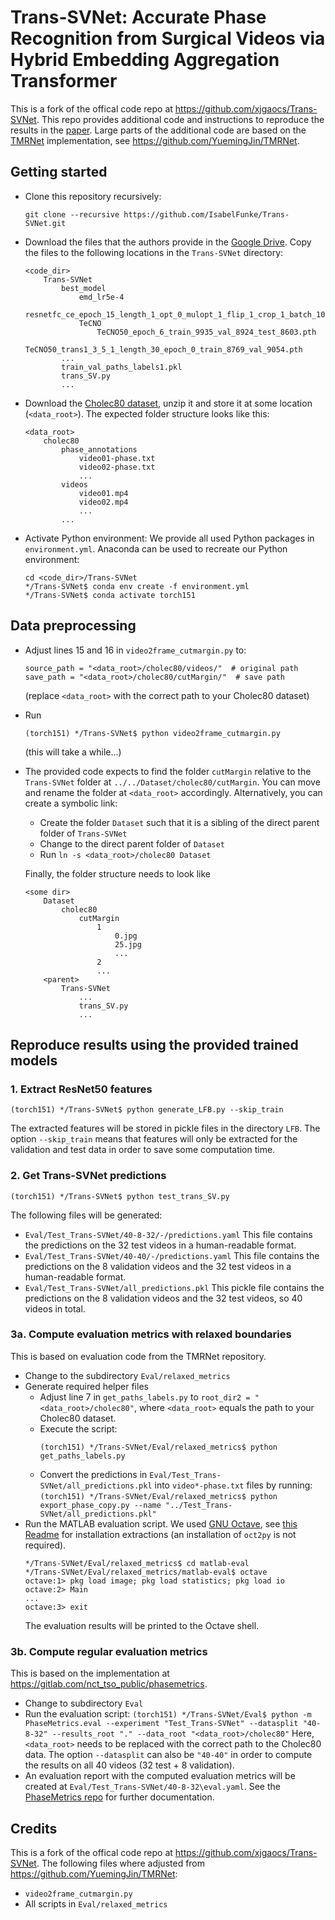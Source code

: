 # Trans-SVNet: Accurate Phase Recognition from Surgical Videos via Hybrid Embedding Aggregation Transformer

This is a fork of the offical code repo at https://github.com/xjgaocs/Trans-SVNet. This repo provides additional code and instructions to reproduce the results in the [paper](https://arxiv.org/abs/2103.09712). Large parts of the additional code are based on the [TMRNet](https://arxiv.org/abs/2103.16327) implementation, see https://github.com/YuemingJin/TMRNet.

## Getting started

- Clone this repository recursively:
    ```
    git clone --recursive https://github.com/IsabelFunke/Trans-SVNet.git
    ```
- Download the files that the authors provide in the [Google Drive](https://drive.google.com/drive/folders/1Zgrg1G8fdrOzQ5W3FREl35NmDQMDWEXp?usp=sharing). Copy the files to the following locations in the `Trans-SVNet` directory:
    ```
    <code_dir>
        Trans-SVNet
            best_model
                emd_lr5e-4
                    resnetfc_ce_epoch_15_length_1_opt_0_mulopt_1_flip_1_crop_1_batch_100_train_9946_val_8404_test_7961.pth
                TeCNO
                    TeCNO50_epoch_6_train_9935_val_8924_test_8603.pth
                    TeCNO50_trans1_3_5_1_length_30_epoch_0_train_8769_val_9054.pth
            ...
            train_val_paths_labels1.pkl
            trans_SV.py
            ...
    ```
- Download the [Cholec80 dataset](http://camma.u-strasbg.fr/datasets), unzip it and store it at some location (`<data_root>`). The expected folder structure looks like this:
    ```
    <data_root>
        cholec80
            phase_annotations
                video01-phase.txt
                video02-phase.txt
                ...
            videos
                video01.mp4
                video02.mp4
                ...
            ...
    ```
- Activate Python environment:
    We provide all used Python packages in `environment.yml`. Anaconda can be used to recreate our Python environment:
    ```
    cd <code_dir>/Trans-SVNet
    */Trans-SVNet$ conda env create -f environment.yml
    */Trans-SVNet$ conda activate torch151
    ```


## Data preprocessing

- Adjust lines 15 and 16 in `video2frame_cutmargin.py` to:
    ```
    source_path = "<data_root>/cholec80/videos/"  # original path
    save_path = "<data_root>/cholec80/cutMargin/"  # save path
    ```
    (replace `<data_root>` with the correct path to your Cholec80 dataset)
- Run
    ```
    (torch151) */Trans-SVNet$ python video2frame_cutmargin.py
    ```
    (this will take a while...)
- The provided code expects to find the folder `cutMargin` relative to the `Trans-SVNet` folder at `../../Dataset/cholec80/cutMargin`. You can move and rename the folder at `<data_root>` accordingly. Alternatively, you can create a symbolic link:
    - Create the folder `Dataset` such that it is a sibling of the direct parent folder of `Trans-SVNet`
    - Change to the direct parent folder of `Dataset`
    - Run `ln -s <data_root>/cholec80 Dataset`

    Finally, the folder structure needs to look like
    ```
    <some dir>
        Dataset
            cholec80
                cutMargin
                    1
                        0.jpg
                        25.jpg
                        ...
                    2
                    ...
        <parent>
            Trans-SVNet
                ...
                trans_SV.py
                ...
    ```

## Reproduce results using the provided trained models

### 1. Extract ResNet50 features
```
(torch151) */Trans-SVNet$ python generate_LFB.py --skip_train
```
The extracted features will be stored in pickle files in the directory `LFB`. The option `--skip_train` means that features will only be extracted for the validation and test data in order to save some computation time.
### 2. Get Trans-SVNet predictions
```
(torch151) */Trans-SVNet$ python test_trans_SV.py
```
The following files will be generated:
- `Eval/Test_Trans-SVNet/40-8-32/-/predictions.yaml`
    This file contains the predictions on the 32 test videos in a human-readable format.
- `Eval/Test_Trans-SVNet/40-40/-/predictions.yaml`
    This file contains the predictions on the 8 validation videos and the 32 test videos in a human-readable format.
- `Eval/Test_Trans-SVNet/all_predictions.pkl`
    This pickle file contains the predictions on the 8 validation videos and the 32 test videos, so 40 videos in total.
### 3a. Compute evaluation metrics with relaxed boundaries
This is based on evaluation code from the TMRNet repository.
- Change to the subdirectory `Eval/relaxed_metrics`
- Generate required helper files
    - Adjust line 7 in `get_paths_labels.py` to `root_dir2 = "<data_root>/cholec80"`, where `<data_root>` equals the path to your Cholec80 dataset.
    - Execute the script:
        ```
        (torch151) */Trans-SVNet/Eval/relaxed_metrics$ python get_paths_labels.py
        ```
    - Convert the predictions in `Eval/Test_Trans-SVNet/all_predictions.pkl` into `video*-phase.txt` files by running:
             ```
(torch151) */Trans-SVNet/Eval/relaxed_metrics$ python export_phase_copy.py --name "../Test_Trans-SVNet/all_predictions.pkl"
             ```
- Run the MATLAB evaluation script. We used [GNU Octave](https://octave.org/), see [this Readme](https://gitlab.com/nct_tso_public/phasemetrics#installing-octave-and-oct2py-optional) for installation extractions (an installation of `oct2py` is not required).
    ```
    */Trans-SVNet/Eval/relaxed_metrics$ cd matlab-eval
    */Trans-SVNet/Eval/relaxed_metrics/matlab-eval$ octave
    octave:1> pkg load image; pkg load statistics; pkg load io
    octave:2> Main
    ...
    octave:3> exit
    ```
    The evaluation results will be printed to the Octave shell.
### 3b. Compute regular evaluation metrics
This is based on the implementation at https://gitlab.com/nct_tso_public/phasemetrics.
- Change to subdirectory `Eval`
- Run the evaluation script:
        ```
(torch151) */Trans-SVNet/Eval$ python -m PhaseMetrics.eval --experiment "Test_Trans-SVNet" --datasplit "40-8-32" --results_root "." --data_root "<data_root>/cholec80"
        ```
    Here, `<data_root>` needs to be replaced with the correct path to the Cholec80 data. The option `--datasplit` can also be `"40-40"` in order to compute the results on all 40 videos (32 test + 8 validation).
- An evaluation report with the computed evaluation metrics will be created at `Eval/Test_Trans-SVNet/40-8-32\eval.yaml`. See the [PhaseMetrics repo](https://gitlab.com/nct_tso_public/phasemetrics)  for further documentation.


## Credits
This is a fork of the offical code repo at https://github.com/xjgaocs/Trans-SVNet.
The following files where adjusted from https://github.com/YuemingJin/TMRNet:
- `video2frame_cutmargin.py`
- All scripts in `Eval/relaxed_metrics` 